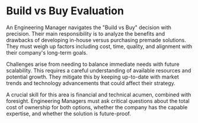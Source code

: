 # Build vs Buy Evaluation

An Engineering Manager navigates the "Build vs Buy" decision with precision. Their main responsibility is to analyze the benefits and drawbacks of developing in-house versus purchasing premade solutions. They must weigh up factors including cost, time, quality, and alignment with their company's long-term goals.

Challenges arise from needing to balance immediate needs with future scalability. This requires a careful understanding of available resources and potential growth. They mitigate this by keeping up-to-date with market trends and technology advancements that could affect their strategy.

A crucial skill for this area is financial and technical acumen, combined with foresight. Engineering Managers must ask critical questions about the total cost of ownership for both options, whether the company has the capable expertise, and whether the solution is future-proof.